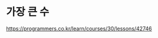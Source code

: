 가장 큰 수
====================================

https://programmers.co.kr/learn/courses/30/lessons/42746